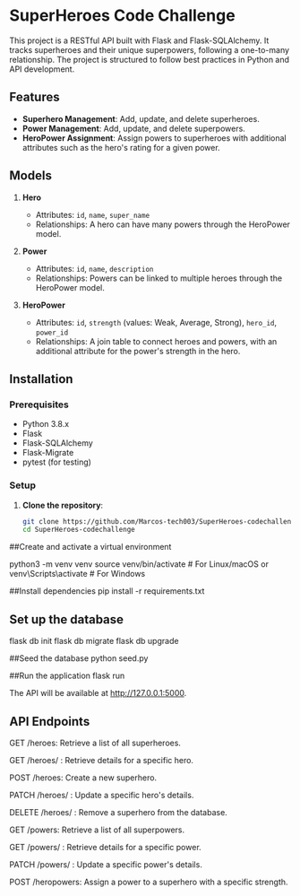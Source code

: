 # SuperHeroes Code Challenge

This project is a RESTful API built with Flask and Flask-SQLAlchemy. It tracks superheroes and their unique superpowers, following a one-to-many relationship. The project is structured to follow best practices in Python and API development.

## Features

- **Superhero Management**: Add, update, and delete superheroes.
- **Power Management**: Add, update, and delete superpowers.
- **HeroPower Assignment**: Assign powers to superheroes with additional attributes such as the hero's rating for a given power.

## Models

1. **Hero**
   - Attributes: `id`, `name`, `super_name`
   - Relationships: A hero can have many powers through the HeroPower model.

2. **Power**
   - Attributes: `id`, `name`, `description`
   - Relationships: Powers can be linked to multiple heroes through the HeroPower model.

3. **HeroPower**
   - Attributes: `id`, `strength` (values: Weak, Average, Strong), `hero_id`, `power_id`
   - Relationships: A join table to connect heroes and powers, with an additional attribute for the power's strength in the hero.

## Installation

### Prerequisites

- Python 3.8.x
- Flask
- Flask-SQLAlchemy
- Flask-Migrate
- pytest (for testing)

### Setup

1. **Clone the repository**:

   ```bash
   git clone https://github.com/Marcos-tech003/SuperHeroes-codechallenge.git
   cd SuperHeroes-codechallenge

##Create and activate a virtual environment

   python3 -m venv venv
source venv/bin/activate  # For Linux/macOS
      or
venv\Scripts\activate     # For Windows


##Install dependencies
   pip install -r requirements.txt


##  Set up the database
flask db init
flask db migrate
flask db upgrade

##Seed the database
python seed.py

##Run the application
flask run

The API will be available at http://127.0.0.1:5000.

## API Endpoints
GET /heroes: Retrieve a list of all superheroes.

GET /heroes/
: Retrieve details for a specific hero.

POST /heroes: Create a new superhero.

PATCH /heroes/
: Update a specific hero's details.

DELETE /heroes/
: Remove a superhero from the database.

GET /powers: Retrieve a list of all superpowers.

GET /powers/
: Retrieve details for a specific power.

PATCH /powers/
: Update a specific power's details.

POST /heropowers: Assign a power to a superhero with a specific strength.

